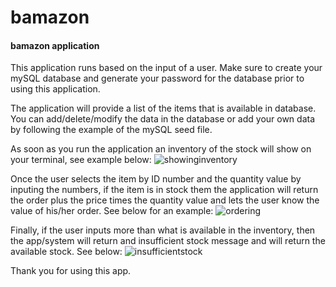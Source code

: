 # bamazon

#### bamazon application


This application runs based on the input of a user. Make sure to create your mySQL database and generate your password for the database prior to using this application. 

The application will provide a list of the items that is available in database. You can add/delete/modify the data in the database or add your own data by following the example of the mySQL seed file. 

As soon as you run the application an inventory of the stock will show on your terminal, see example below:
![showinginventory](https://user-images.githubusercontent.com/44211709/54251509-d74c9800-451d-11e9-94c5-6d29d85fdbe2.PNG)

Once the user selects the item by ID number and the quantity value by inputing the numbers, if the item is in stock them the application will return the order plus the price times the quantity value and lets the user know the value of his/her order. See below for an example:
![ordering](https://user-images.githubusercontent.com/44211709/54251579-11b63500-451e-11e9-804b-276526db0124.PNG)


Finally, if the user inputs more than what is available in the inventory, then the app/system will return and insufficient stock message and will return the available stock. See below:
![insufficientstock](https://user-images.githubusercontent.com/44211709/54251589-167ae900-451e-11e9-9179-6780bdf455ad.PNG)



Thank you for using this app. 
